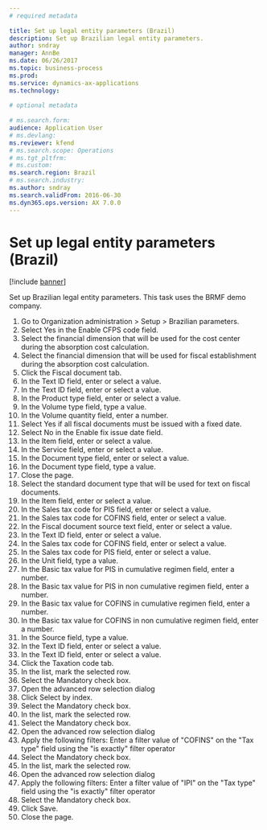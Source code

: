 ```yaml
--- 
# required metadata 
 
title: Set up legal entity parameters (Brazil)
description: Set up Brazilian legal entity parameters. 
author: sndray
manager: AnnBe 
ms.date: 06/26/2017
ms.topic: business-process 
ms.prod:  
ms.service: dynamics-ax-applications 
ms.technology:  
 
# optional metadata 
 
# ms.search.form:   
audience: Application User 
# ms.devlang:  
ms.reviewer: kfend
# ms.search.scope: Operations 
# ms.tgt_pltfrm:  
# ms.custom:  
ms.search.region: Brazil
# ms.search.industry: 
ms.author: sndray
ms.search.validFrom: 2016-06-30 
ms.dyn365.ops.version: AX 7.0.0 
---
```

# Set up legal entity parameters (Brazil)

[!include [banner](../../includes/banner.md)]

Set up Brazilian legal entity parameters. This task uses the BRMF demo company.

1. Go to Organization administration > Setup > Brazilian parameters.
2. Select Yes in the Enable CFPS code field.
3. Select the financial dimension that will be used for the cost center during the absorption cost calculation.
4. Select the financial dimension that will be used for fiscal establishment during the absorption cost calculation.
5. Click the Fiscal document tab.
6. In the Text ID field, enter or select a value.
7. In the Text ID field, enter or select a value.
8. In the Product type field, enter or select a value.
9. In the Volume type field, type a value.
10. In the Volume quantity field, enter a number.
11. Select Yes if all fiscal documents must be issued with a fixed date.
12. Select No in the Enable fix issue date field.
13. In the Item field, enter or select a value.
14. In the Service field, enter or select a value.
15. In the Document type field, enter or select a value.
16. In the Document type field, type a value.
17. Close the page.
18. Select the standard document type that will be used for text on fiscal documents.
19. In the Item field, enter or select a value.
20. In the Sales tax code for PIS field, enter or select a value.
21. In the Sales tax code for COFINS field, enter or select a value.
22. In the Fiscal document source text field, enter or select a value.
23. In the Text ID field, enter or select a value.
24. In the Sales tax code for COFINS field, enter or select a value.
25. In the Sales tax code for PIS field, enter or select a value.
26. In the Unit field, type a value.
27. In the Basic tax value for PIS in cumulative regimen field, enter a number.
28. In the Basic tax value for PIS in non cumulative regimen field, enter a number.
29. In the Basic tax value for COFINS in cumulative regimen field, enter a number.
30. In the Basic tax value for COFINS in non cumulative regimen field, enter a number.
31. In the Source field, type a value.
32. In the Text ID field, enter or select a value.
33. In the Text ID field, enter or select a value.
34. Click the Taxation code tab.
35. In the list, mark the selected row.
36. Select the Mandatory check box.
37. Open the advanced row selection dialog
38. Click Select by index.
39. Select the Mandatory check box.
40. In the list, mark the selected row.
41. Select the Mandatory check box.
42. Open the advanced row selection dialog
43. Apply the following filters: Enter a filter value of "COFINS" on the "Tax type" field using the "is exactly" filter operator
44. Select the Mandatory check box.
45. In the list, mark the selected row.
46. Open the advanced row selection dialog
47. Apply the following filters: Enter a filter value of "IPI" on the "Tax type" field using the "is exactly" filter operator
48. Select the Mandatory check box.
49. Click Save.
50. Close the page.

